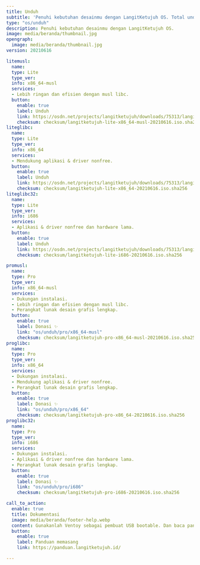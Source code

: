 ```yaml
---
title: Unduh
subtitle: 'Penuhi kebutuhan desainmu dengan LangitKetujuh OS. Total unduhan sudah 5k lebih. Yuk coba!'
type: "os/unduh"
description: Penuhi kebutuhan desainmu dengan LangitKetujuh OS.
image: media/beranda/thumbnail.jpg
opengraph:
  image: media/beranda/thumbnail.jpg
version: 20210616

litemusl:
  name:
  type: Lite
  type_ver:
  info: x86_64-musl
  services:
  - Lebih ringan dan efisien dengan musl libc.
  button:
    enable: true
    label: Unduh
    link: https://osdn.net/projects/langitketujuh/downloads/75313/langitketujuh-lite-x86_64-musl-20210616.iso
    checksum: checksum/langitketujuh-lite-x86_64-musl-20210616.iso.sha256
liteglibc:
  name:
  type: Lite
  type_ver:
  info: x86_64
  services:
  - Mendukung aplikasi & driver nonfree.
  button:
    enable: true
    label: Unduh
    link: https://osdn.net/projects/langitketujuh/downloads/75313/langitketujuh-lite-x86_64-20210616.iso
    checksum: checksum/langitketujuh-lite-x86_64-20210616.iso.sha256
liteglibc32:
  name:
  type: Lite
  type_ver:
  info: i686
  services:
  - Aplikasi & driver nonfree dan hardware lama.
  button:
    enable: true
    label: Unduh
    link: https://osdn.net/projects/langitketujuh/downloads/75313/langitketujuh-lite-i686-20210616.iso
    checksum: checksum/langitketujuh-lite-i686-20210616.iso.sha256

promusl:
  name:
  type: Pro
  type_ver:
  info: x86_64-musl
  services:
  - Dukungan instalasi.
  - Lebih ringan dan efisien dengan musl libc.
  - Perangkat lunak desain grafis lengkap.
  button:
    enable: true
    label: Donasi ✨
    link: "os/unduh/pro/x86_64-musl"
    checksum: checksum/langitketujuh-pro-x86_64-musl-20210616.iso.sha256
proglibc:
  name:
  type: Pro
  type_ver:
  info: x86_64
  services:
  - Dukungan instalasi.
  - Mendukung aplikasi & driver nonfree.
  - Perangkat lunak desain grafis lengkap.
  button:
    enable: true
    label: Donasi ✨
    link: "os/unduh/pro/x86_64"
    checksum: checksum/langitketujuh-pro-x86_64-20210616.iso.sha256
proglibc32:
  name:
  type: Pro
  type_ver:
  info: i686
  services:
  - Dukungan instalasi.
  - Aplikasi & driver nonfree dan hardware lama.
  - Perangkat lunak desain grafis lengkap.
  button:
    enable: true
    label: Donasi ✨
    link: "os/unduh/pro/i686"
    checksum: checksum/langitketujuh-pro-i686-20210616.iso.sha256

call_to_action:
  enable: true
  title: Dokumentasi
  image: media/beranda/footer-help.webp
  content: Gunakanlah Ventoy sebagai pembuat USB bootable. Dan baca panduan ini agar Anda berhasil memasang LangitKetujuh OS versi Lite, atau Anda bisa menggunakan versi **PRO** untuk mendapatkan layanan instalasi.
  button:
    enable: true
    label: Panduan memasang
    link: https://panduan.langitketujuh.id/

---
```

